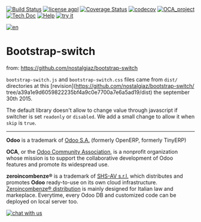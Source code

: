 [![Build Status](https://travis-ci.org/zeroincombenze/bootstrap-switch.svg?branch=7.0)](https://travis-ci.org/zeroincombenze/bootstrap-switch)
[![license agpl](https://img.shields.io/badge/licence-AGPL--3-blue.svg)](http://www.gnu.org/licenses/agpl-3.0.html)
[![Coverage Status](https://coveralls.io/repos/github/zeroincombenze/bootstrap-switch/badge.svg?branch=7.0)](https://coveralls.io/github/zeroincombenze/bootstrap-switch?branch=7.0)
[![codecov](https://codecov.io/gh/zeroincombenze/bootstrap-switch/branch/7.0/graph/badge.svg)](https://codecov.io/gh/zeroincombenze/bootstrap-switch/branch/7.0)
[![OCA_project](http://www.zeroincombenze.it/wp-content/uploads/ci-ct/prd/button-oca-7.svg)](https://github.com/OCA/bootstrap-switch/tree/7.0)
[![Tech Doc](http://www.zeroincombenze.it/wp-content/uploads/ci-ct/prd/button-docs-7.svg)](http://wiki.zeroincombenze.org/en/Odoo/7.0/dev)
[![Help](http://www.zeroincombenze.it/wp-content/uploads/ci-ct/prd/button-help-7.svg)](http://wiki.zeroincombenze.org/en/Odoo/7.0/man/)
[![try it](http://www.zeroincombenze.it/wp-content/uploads/ci-ct/prd/button-try-it-7.svg)](http://erp7.zeroincombenze.it)








































[![en](http://www.shs-av.com/wp-content/en_US.png)](http://wiki.zeroincombenze.org/it/Odoo/7.0/man)

Bootstrap-switch
================

from: https://github.com/nostalgiaz/bootstrap-switch

``bootstrap-switch.js`` and ``bootstrap-switch.css`` files came from ``dist/`` 
directories at this [revision](https://github.com/nostalgiaz/bootstrap-switch/
tree/a39a1e9d6059822235bf4a9c0e7700a7e6a5ad19/dist) the september 30th 2015.

The default library doesn't allow to change value through javascript if 
switcher is set `readonly` or `disabled`. We add a small change to
allow it when ``skip`` is ``true``.

[//]: # (copyright)

----

**Odoo** is a trademark of [Odoo S.A.](https://www.odoo.com/) (formerly OpenERP, formerly TinyERP)

**OCA**, or the [Odoo Community Association](http://odoo-community.org/), is a nonprofit organization whose
mission is to support the collaborative development of Odoo features and
promote its widespread use.

**zeroincombenze®** is a trademark of [SHS-AV s.r.l.](http://www.shs-av.com/)
which distributes and promotes **Odoo** ready-to-use on its own cloud infrastructure.
[Zeroincombenze® distribution](http://wiki.zeroincombenze.org/en/Odoo)
is mainly designed for Italian law and markeplace.
Everytime, every Odoo DB and customized code can be deployed on local server too.

[//]: # (end copyright)

[//]: # (addons)

[//]: # (end addons)

[![chat with us](https://www.shs-av.com/wp-content/chat_with_us.gif)](https://tawk.to/85d4f6e06e68dd4e358797643fe5ee67540e408b)
